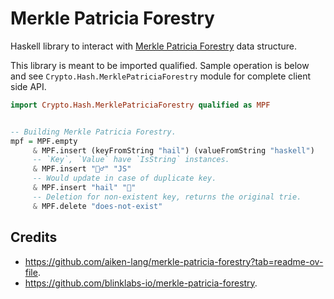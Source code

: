 # Merkle Patricia Forestry

Haskell library to interact with [Merkle Patricia Forestry](https://github.com/aiken-lang/merkle-patricia-forestry?tab=readme-ov-file) data structure.

This library is meant to be imported qualified. Sample operation is below and see `Crypto.Hash.MerklePatriciaForestry` module for complete client side API.


```haskell
import Crypto.Hash.MerklePatriciaForestry qualified as MPF


-- Building Merkle Patricia Forestry.
mpf = MPF.empty 
     & MPF.insert (keyFromString "hail") (valueFromString "haskell")
     -- `Key`, `Value` have `IsString` instances.
     & MPF.insert "🙅‍♂️" "JS"
     -- Would update in case of duplicate key.
     & MPF.insert "hail" "🐼"
     -- Deletion for non-existent key, returns the original trie.
     & MPF.delete "does-not-exist"
```
<!-- TODO: Write more examples -->

## Credits

* https://github.com/aiken-lang/merkle-patricia-forestry?tab=readme-ov-file.
* https://github.com/blinklabs-io/merkle-patricia-forestry.